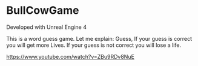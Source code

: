 # BullCowGame

Developed with Unreal Engine 4

This is a word guess game.
Let me explain:
Guess, If your guess is correct you will get  more Lives.
If your guess is not correct you will lose  a life.

https://www.youtube.com/watch?v=ZBu9RDv8NuE
